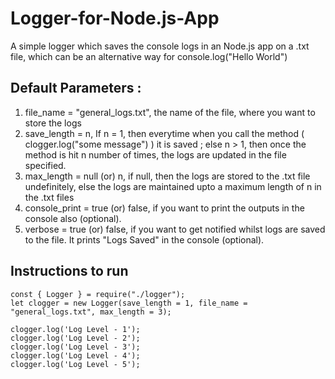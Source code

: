 # Logger-for-Node.js-App
A simple logger which saves the console logs in an Node.js app on a .txt file, which can be an alternative way for console.log("Hello World")

## Default Parameters : 
1. file_name = "general_logs.txt", the name of the file, where you want to store the logs
2. save_length = n, If n = 1, then everytime when you call the method ( clogger.log("some message") ) it is saved ; else n > 1, then once the method is hit n number of times, the logs are updated in the file specified.
3. max_length = null (or) n, if null, then the logs are stored to the .txt file undefinitely, else the logs are maintained upto a maximum length of n in the .txt files
4. console_print = true (or) false, if you want to print the outputs in the console also (optional).
5. verbose = true (or) false, if you want to get notified whilst logs are saved to the file. It prints "Logs Saved" in the console (optional).

## Instructions to run

```
const { Logger } = require("./logger");
let clogger = new Logger(save_length = 1, file_name = "general_logs.txt", max_length = 3);

clogger.log('Log Level - 1');
clogger.log('Log Level - 2');
clogger.log('Log Level - 3');
clogger.log('Log Level - 4');
clogger.log('Log Level - 5');
```
